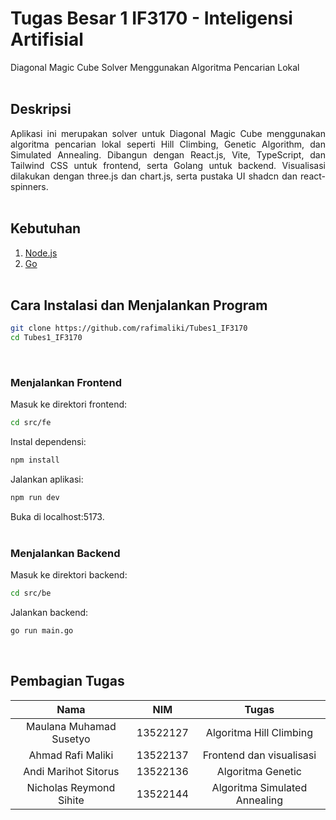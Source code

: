 # Tugas Besar 1 IF3170 - Inteligensi Artifisial
Diagonal Magic Cube Solver Menggunakan Algoritma Pencarian Lokal<br><br>


## Deskripsi
<div align="justify">
Aplikasi ini merupakan solver untuk Diagonal Magic Cube menggunakan algoritma pencarian lokal seperti Hill Climbing, Genetic Algorithm, dan Simulated Annealing. Dibangun dengan React.js, Vite, TypeScript, dan Tailwind CSS untuk frontend, serta Golang untuk backend. Visualisasi dilakukan dengan three.js dan chart.js, serta pustaka UI shadcn dan react-spinners.
 </div> 
<br>

## Kebutuhan
1. [Node.js](https://nodejs.org/)
2. [Go](https://go.dev/doc/install)
<br><br>

## Cara Instalasi dan Menjalankan Program
  ```bash
  git clone https://github.com/rafimaliki/Tubes1_IF3170
  cd Tubes1_IF3170
```
<br>

### Menjalankan Frontend
Masuk ke direktori frontend:
```bash
cd src/fe
```
Instal dependensi:
```bash
npm install
```
Jalankan aplikasi:
```bash
npm run dev
```
Buka di localhost:5173.<br><br>
### Menjalankan Backend
Masuk ke direktori backend:
```bash
cd src/be
```
Jalankan backend:
```bash
go run main.go
```
<br>

## Pembagian Tugas

| Nama |  NIM  | Tugas |
|:-----:|:--------:|:------:|
| Maulana Muhamad Susetyo   | 13522127 | Algoritma Hill Climbing |
| Ahmad Rafi Maliki   |  13522137  |   Frontend dan visualisasi |
| Andi Marihot Sitorus   | 13522136 |   Algoritma Genetic |
| Nicholas Reymond Sihite   | 13522144 |  Algoritma Simulated Annealing |
